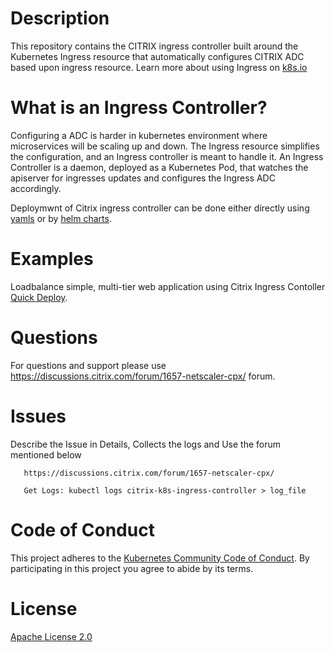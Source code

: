 # **Description**

This repository contains the CITRIX ingress controller built around the Kubernetes Ingress resource that automatically configures CITRIX ADC based upon ingress resource.
Learn more about using Ingress on [k8s.io](https://kubernetes.io/docs/concepts/services-networking/ingress/) 

# **What is an Ingress Controller?**

Configuring a  ADC is harder in kubernetes environment where microservices will be scaling up and down.
The Ingress resource simplifies the configuration, and an Ingress controller is meant to handle it.
An Ingress Controller is a daemon, deployed as a Kubernetes Pod, that watches the apiserver for ingresses  updates and configures the Ingress ADC accordingly.

Deploymwnt of Citrix ingress controller can be done either directly using [yamls](https://github.com/citrix/citrix-k8s-ingress-controller/tree/master/deployment) or by [helm charts](https://github.com/citrix/citrix-k8s-ingress-controller/tree/master/charts).

# **Examples**

Loadbalance simple, multi-tier web application using Citrix Ingress Contoller [Quick Deploy](./example). 

# **Questions**
For questions and support please use https://discussions.citrix.com/forum/1657-netscaler-cpx/ forum. 

# **Issues**
Describe the Issue in Details, Collects the logs and  Use the forum mentioned below
```
   https://discussions.citrix.com/forum/1657-netscaler-cpx/
  
   Get Logs: kubectl logs citrix-k8s-ingress-controller > log_file
```

# **Code of Conduct**
This project adheres to the [Kubernetes Community Code of Conduct](https://github.com/kubernetes/community/blob/master/code-of-conduct.md). By participating in this project you agree to abide by its terms.

# **License**
[Apache License 2.0](./license/LICENSE)
